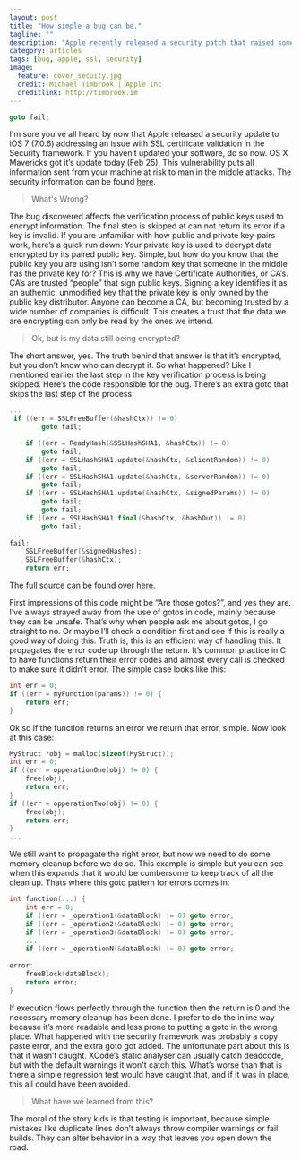 ```yaml
---
layout: post
title: "How simple a bug can be."
tagline: ""
description: "Apple recently released a security patch that raised some concerns. What was it and what does this mean for you."
category: articles
tags: [bug, apple, ssl, security]
image:
  feature: cover_secuity.jpg
  credit: Michael Timbrook | Apple Inc
  creditlink: http://timbrook.im
---
```

```cpp
goto fail;
```
I'm sure you've all heard by now that Apple released a security update to iOS 7 (7.0.6) addressing an issue with SSL certificate validation in the Security framework. If you haven’t updated your software, do so now. OS X Mavericks got it’s update today (Feb 25). This vulnerability puts all information sent from your machine at risk to man in the middle attacks. The security information can be found [here](http://support.apple.com/kb/HT6147).

> What's Wrong?

The bug discovered affects the verification process of public keys used to encrypt information. The final step is skipped at can not return its error if a key is invalid. If you are unfamiliar with how public and private key-pairs work, here’s a quick run down: Your private key is used to decrypt data encrypted by its paired public key. Simple, but how do you know that the public key you are using isn’t some random key that someone in the middle has the private key for? This is why we have Certificate Authorities, or CA’s. CA’s are trusted “people” that sign public keys. Signing a key identifies it as an authentic, unmodified key that the private key is only owned by the public key distributor. Anyone can become a CA, but becoming trusted by a wide number of companies is difficult. This creates a trust that the data we are encrypting can only be read by the ones we intend.

> Ok, but is my data still being encrypted?

The short answer, yes. The truth behind that answer is that it’s encrypted, but you don’t know who can decrypt it. So what happened? Like I mentioned earlier the last step in the key verification process is being skipped. Here’s the code responsible for the bug. There’s an extra goto that skips the last step of the process:

```cpp
...
 if ((err = SSLFreeBuffer(&hashCtx)) != 0)
        goto fail;

    if ((err = ReadyHash(&SSLHashSHA1, &hashCtx)) != 0)
        goto fail;
    if ((err = SSLHashSHA1.update(&hashCtx, &clientRandom)) != 0)
        goto fail;
    if ((err = SSLHashSHA1.update(&hashCtx, &serverRandom)) != 0)
        goto fail;
    if ((err = SSLHashSHA1.update(&hashCtx, &signedParams)) != 0)
        goto fail;
        goto fail;
    if ((err = SSLHashSHA1.final(&hashCtx, &hashOut)) != 0)
        goto fail;
...
fail:
    SSLFreeBuffer(&signedHashes);
    SSLFreeBuffer(&hashCtx);
    return err;
```
The full source can be found over [here](http://opensource.apple.com/source/Security/Security-55471/libsecurity_ssl/lib/sslKeyExchange.c).

First impressions of this code might be “Are those gotos?”, and yes they are. I’ve always strayed away from the use of gotos in code, mainly because they can be unsafe. That’s why when people ask me about gotos, I go straight to no. Or maybe I’ll check a condition first and see if this is really a good way of doing this. Truth is, this is an efficient way of handling this. It propagates the error code up through the return. It’s common practice in C to have functions return their error codes and almost every call is checked to make sure it didn’t error. The simple case looks like this:

```cpp
int err = 0;
if ((err = myFunction(params)) != 0) {
	return err;
}
```

Ok so if the function returns an error we return that error, simple. Now look at this case:

```cpp
MyStruct *obj = malloc(sizeof(MyStruct));
int err = 0;
if ((err = opperationOne(obj) != 0) {
	free(obj);
	return err;
}
if ((err = opperationTwo(obj) != 0) {
	free(obj);
	return err;
}
...
```

We still want to propagate the right error, but now we need to do some memory cleanup before we do so. This example is simple but you can see when this expands that it would be cumbersome to keep track of all the clean up. Thats where this goto pattern for errors comes in:

```cpp
int function(...) {
    int err = 0;
    if ((err = _operation1(&dataBlock) != 0) goto error;
    if ((err = _operation2(&dataBlock) != 0) goto error;
    if ((err = _operation3(&dataBlock) != 0) goto error;
    ...
    if ((err = _operationN(&dataBlock) != 0) goto error;
    
error:
    freeBlock(dataBlock);
    return error; 
}
```
If execution flows perfectly through the function then the return is 0 and the necessary memory cleanup has been done. I prefer to do the inline way because it’s more readable and less prone to putting a goto in the wrong place. What happened with the security framework was probably a copy paste error, and the extra goto got added. The unfortunate part about this is that it wasn’t caught. XCode’s static analyser can usually catch deadcode, but with the default warnings it won't catch this. What’s worse than that is there a simple regression test would have caught that, and if it was in place, this all could have been avoided.

> What have we learned from this?

The moral of the story kids is that testing is important, because simple mistakes like duplicate lines don’t always throw compiler warnings or fail builds. They can alter behavior in a way that leaves you open down the road.
